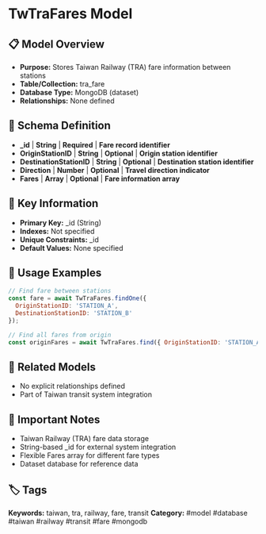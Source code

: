 # TwTraFares Model

## 📋 Model Overview
- **Purpose:** Stores Taiwan Railway (TRA) fare information between stations
- **Table/Collection:** tra_fare
- **Database Type:** MongoDB (dataset)
- **Relationships:** None defined

## 🔧 Schema Definition
- **_id** | **String** | **Required** | **Fare record identifier**
- **OriginStationID** | **String** | **Optional** | **Origin station identifier**
- **DestinationStationID** | **String** | **Optional** | **Destination station identifier**
- **Direction** | **Number** | **Optional** | **Travel direction indicator**
- **Fares** | **Array** | **Optional** | **Fare information array**

## 🔑 Key Information
- **Primary Key:** _id (String)
- **Indexes:** Not specified
- **Unique Constraints:** _id
- **Default Values:** None specified

## 📝 Usage Examples
```javascript
// Find fare between stations
const fare = await TwTraFares.findOne({
  OriginStationID: 'STATION_A',
  DestinationStationID: 'STATION_B'
});

// Find all fares from origin
const originFares = await TwTraFares.find({ OriginStationID: 'STATION_A' });
```

## 🔗 Related Models
- No explicit relationships defined
- Part of Taiwan transit system integration

## 📌 Important Notes
- Taiwan Railway (TRA) fare data storage
- String-based _id for external system integration
- Flexible Fares array for different fare types
- Dataset database for reference data

## 🏷️ Tags
**Keywords:** taiwan, tra, railway, fare, transit
**Category:** #model #database #taiwan #railway #transit #fare #mongodb